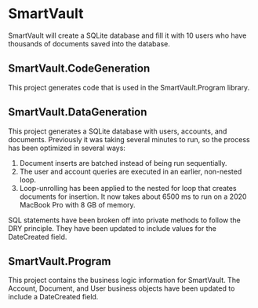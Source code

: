 # SmartVault

SmartVault will create a SQLite database and fill it with 10 users who have thousands of documents saved into the database.

## SmartVault.CodeGeneration

This project generates code that is used in the SmartVault.Program library.

## SmartVault.DataGeneration

This project generates a SQLite database with users, accounts, and documents. Previously it was taking several minutes to run, so the process has been optimized in several ways:

1. Document inserts are batched instead of being run sequentially.
2. The user and account queries are executed in an earlier, non-nested loop.
3. Loop-unrolling has been applied to the nested for loop that creates documents for insertion. It now takes about 6500 ms to run on a 2020 MacBook Pro with 8 GB of memory.

SQL statements have been broken off into private methods to follow the DRY principle. They have been updated to include values for the DateCreated field.

## SmartVault.Program

This project contains the business logic information for SmartVault. The Account, Document, and User business objects have been updated to include a DateCreated field.
